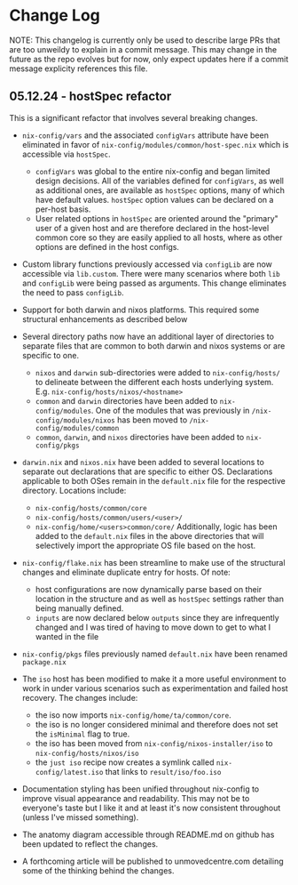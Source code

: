 # Change Log
NOTE: This changelog is currently only be used to describe large PRs that are too unweildy to explain in a commit message. This may change in the future as the repo evolves but for now, only expect updates here if a commit message explicity references this file.

## 05.12.24 - hostSpec refactor

This is a significant refactor that involves several breaking changes.

- `nix-config/vars` and the associated `configVars` attribute have been eliminated in favor of `nix-config/modules/common/host-spec.nix` which is accessible via `hostSpec`.

	- `configVars` was global to the entire nix-config and began limited design decisions. All of the variables defined for `configVars`, as well as additional ones, are available as `hostSpec` options, many of which have default values. `hostSpec` option values can be declared on a per-host basis.
	- User related options in `hostSpec` are oriented around the "primary" user of a given host and are therefore declared in the host-level common core so they are easily applied to all hosts, where as other options are defined in the host configs.

- Custom library functions previously accessed via `configLib` are now accessible via `lib.custom`. There were many scenarios where both `lib` and `configLib` were being passed as arguments. This change eliminates the need to pass `configLib`.
- Support for both darwin and nixos platforms. This required some structural enhancements as described below
- Several directory paths now have an additional layer of directories to separate files that are common to both darwin and nixos systems or are specific to one.

	- `nixos` and `darwin` sub-directories were added to `nix-config/hosts/` to delineate between the different each hosts underlying system. E.g. `nix-config/hosts/nixos/<hostname>`
	- `common` and `darwin` directories have been added to `nix-config/modules`. One of the modules that was previously in `/nix-config/modules/nixos` has been moved to `/nix-config/modules/common`
	- `common`, `darwin`, and `nixos` directories have been added to `nix-config/pkgs`

- `darwin.nix` and `nixos.nix` have been added to several locations to separate out declarations that are specific to either OS. Declarations applicable to both OSes remain in the `default.nix` file for the respective directory. Locations include:

	- `nix-config/hosts/common/core`
	- `nix-config/hosts/common/users/<user>/`
	- `nix-config/home/<users>common/core/`
	Additionally, logic has been added to the `default.nix` files in the above directories that will selectively import the appropriate OS file based on the host.

- `nix-config/flake.nix` has been streamline to make use of the structural changes and eliminate duplicate entry for hosts. Of note:

	- host configurations are now dynamically parse based on their location in the structure and as well as `hostSpec` settings rather than being manually defined.
	- `inputs` are now declared below `outputs` since they are infrequently changed and I was tired of having to move down to get to what I wanted in the file

- `nix-config/pkgs` files previously named `default.nix` have been renamed `package.nix`
- The `iso` host has been modified to make it a more useful environment to work in under various scenarios such as experimentation and failed host recovery. The changes include:

	- the iso now imports `nix-config/home/ta/common/core`.
	- the iso is no longer considered minimal and therefore does not set the `isMinimal` flag to true.
	- the iso has been moved from `nix-config/nixos-installer/iso` to `nix-config/hosts/nixos/iso`
	- the `just iso` recipe now creates a symlink called `nix-config/latest.iso` that links to `result/iso/foo.iso`

- Documentation styling has been unified throughout nix-config to improve visual appearance and readability. This may not be to everyone's taste but I like it and at least it's now consistent throughout (unless I've missed something).
- The anatomy diagram accessible through README.md on github has been updated to reflect the changes.
- A forthcoming article will be published to unmovedcentre.com detailing some of the thinking behind the changes.
